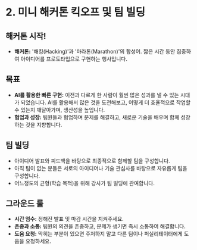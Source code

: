 
# 2. 미니 해커톤 킥오프 및 팀 빌딩

## 해커톤 시작!
- **해커톤:** '해킹(Hacking)'과 '마라톤(Marathon)'의 합성어. 짧은 시간 동안 집중하여 아이디어를 프로토타입으로 구현하는 행사입니다.

## 목표
- **AI를 활용한 빠른 구현:** 이전과 다르게 한 사람이 훨씬 많은 성과를 낼 수 있는 시대가 되었습니다. AI를 활용해서 많은 것을 도전해보고, 어떻게 더 효율적으로 작업할 수 있는지 깨달아가며, 생산성을 높입니다.    
- **협업과 성장:** 팀원들과 협업하며 문제를 해결하고, 새로운 기술을 배우며 함께 성장하는 것을 지향합니다.

## 팀 빌딩
- 아이디어 발표와 피드백을 바탕으로 최종적으로 함께할 팀을 구성합니다.
- 아직 팀이 없는 분들은 서로의 아이디어나 기술 관심사를 바탕으로 자유롭게 팀을 구성합니다.
- 어느정도의 균형(학습 목적)을 위해 강사가 팀 빌딩에 관여합니다.

## 그라운드 룰
- **시간 엄수:** 정해진 발표 및 마감 시간을 지켜주세요.
- **존중과 소통:** 팀원의 의견을 존중하고, 문제가 생기면 즉시 소통하여 해결합니다.
- **도움 요청:** 막히는 부분이 있으면 주저하지 말고 다른 팀이나 퍼실리테이터에게 도움을 요청하세요.
